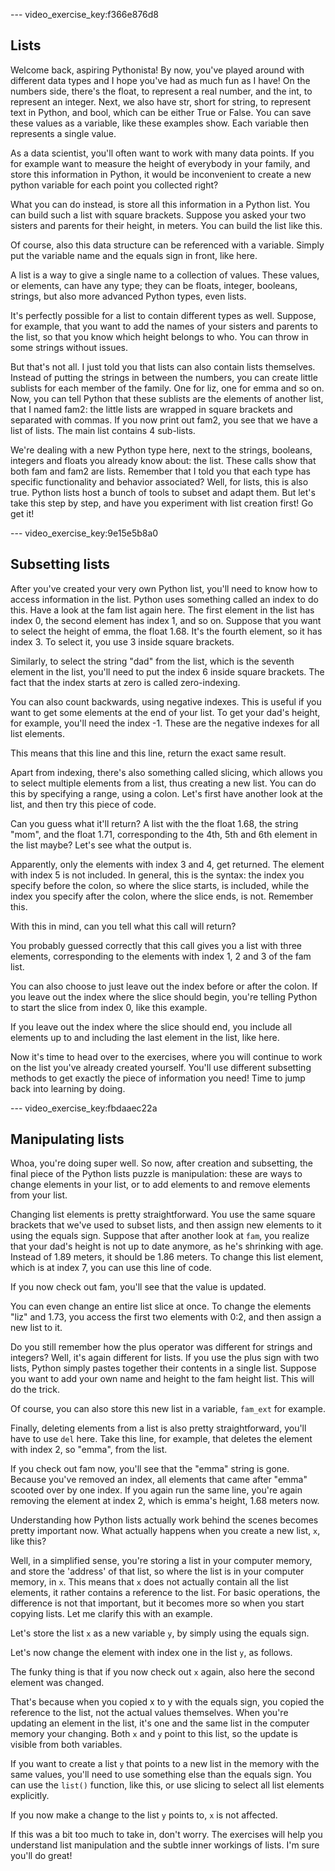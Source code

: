 --- video_exercise_key:f366e876d8

## Lists

Welcome back, aspiring Pythonista! By now, you've played around with different data types and I hope you've had as much fun as I have! On the numbers side, there's the float, to represent a real number, and the int, to represent an integer. Next, we also have str, short for string, to represent text in Python, and bool, which can be either True or False. You can save these values as a variable, like these examples show. Each variable then represents a single value.

As a data scientist, you'll often want to work with many data points. If you for example want to measure the height of everybody in your family, and store this information in Python, it would be inconvenient to create a new python variable for each point you collected right?

What you can do instead, is store all this information in a Python list. You can build such a list with square brackets. Suppose you asked your two sisters and parents for their height, in meters. You can build the list like this.

Of course, also this data structure can be referenced with a variable. Simply put the variable name and the equals sign in front, like here.

A list is a way to give a single name to a collection of values. These values, or elements, can have any type; they can be floats, integer, booleans, strings, but also more advanced Python types, even lists.

It's perfectly possible for a list to contain different types as well. Suppose, for example, that you want to add the names of your sisters and parents to the list, so that you know which height belongs to who. You can throw in some strings without issues.

But that's not all. I just told you that lists can also contain lists themselves. Instead of putting the strings in between the numbers, you can create little sublists for each member of the family. One for liz, one for emma and so on. Now, you can tell Python that these sublists are the elements of another list, that I named fam2: the little lists are wrapped in square brackets and separated with commas. If you now print out fam2, you see that we have a list of lists. The main list contains 4 sub-lists.

We're dealing with a new Python type here, next to the strings, booleans, integers and floats you already know about: the list. These calls show that both fam and fam2 are lists. Remember that I told you that each type has specific functionality and behavior associated? Well, for lists, this is also true. Python lists host a bunch of tools to subset and adapt them. But let's take this step by step, and have you experiment with list creation first! Go get it!

--- video_exercise_key:9e15e5b8a0

## Subsetting lists

After you've created your very own Python list, you'll need to know how to access information in the list. Python uses something called an index to do this. Have a look at the fam list again here. The first element in the list has index 0, the second element has index 1, and so on. Suppose that you want to select the height of emma, the float 1.68. It's the fourth element, so it has index 3. To select it, you use 3 inside square brackets.

Similarly, to select the string "dad" from the list, which is the seventh element in the list, you'll need to put the index 6 inside square brackets.  The fact that the index starts at zero is called zero-indexing.

You can also count backwards, using negative indexes. This is useful if you want to get some elements at the end of your list. To get your dad's height, for example, you'll need the index -1. These are the negative indexes for all list elements.

This means that this line and this line, return the exact same result.

Apart from indexing, there's also something called slicing, which allows you to select multiple elements from a list, thus creating a new list. You can do this by specifying a range, using a colon. Let's first have another look at the list, and then try this piece of code.

Can you guess what it'll return? A list with the the float 1.68, the string "mom", and the float 1.71, corresponding to the 4th, 5th and 6th element in the list maybe? Let's see what the output is.

Apparently, only the elements with index 3 and 4, get returned. The element with index 5 is not included. In general, this is the syntax: the index you specify before the colon, so where the slice starts, is included, while the index you specify after the colon, where the slice ends, is not. Remember this.

With this in mind, can you tell what this call will return?

You probably guessed correctly that this call gives you a list with three elements, corresponding to the elements with index 1, 2 and 3 of the fam list.

You can also choose to just leave out the index before or after the colon. If you leave out the index where the slice should begin, you're telling Python to start the slice from index 0, like this example.

If you leave out the index where the slice should end, you include all elements up to and including the last element in the list, like here.

Now it's time to head over to the exercises, where you will continue to work on the list you've already created yourself. You'll use different subsetting methods to get exactly the piece of information you need! Time to jump back into learning by doing.

--- video_exercise_key:fbdaaec22a

## Manipulating lists

Whoa, you're doing super well. So now, after creation and subsetting, the final piece of the Python lists puzzle is manipulation: these are ways to change elements in your list, or to add elements to and remove elements from your list.

Changing list elements is pretty straightforward. You use the same square brackets that we've used to subset lists, and then assign new elements to it using the equals sign. Suppose that after another look at `fam`, you realize that your dad's height is not up to date anymore, as he's shrinking with age. Instead of 1.89 meters, it should be 1.86 meters. To change this list element, which is at index 7, you can use this line of code.

If you now check out fam, you'll see that the value is updated.

You can even change an entire list slice at once. To change the elements "liz" and 1.73, you access the first two elements with 0:2, and then assign a new list to it.

Do you still remember how the plus operator was different for strings and integers? Well, it's again different for lists. If you use the plus sign with two lists, Python simply pastes together their contents in a single list. Suppose you want to add your own name and height to the fam height list. This will do the trick.

Of course, you can also store this new list in a variable, `fam_ext` for example.

Finally, deleting elements from a list is also pretty straightforward, you'll have to use `del` here. Take this line, for example, that deletes the element with index 2, so "emma", from the list.

If you check out fam now, you'll see that the "emma" string is gone. Because you've removed an index, all elements that came after "emma" scooted over by one index. If you again run the same line, you're again removing the element at index 2, which is emma's height, 1.68 meters now.

Understanding how Python lists actually work behind the scenes becomes pretty important now. What actually happens when you create a new list, `x`, like this?

Well, in a simplified sense, you're storing a list in your computer memory, and store the 'address' of that list, so where the list is in your computer memory, in `x`. This means that `x` does not actually contain all the list elements, it rather contains a reference to the list. For basic operations, the difference is not that important, but it becomes more so when you start copying lists. Let me clarify this with an example.

Let's store the list `x` as a new variable `y`, by simply using the equals sign.

Let's now change the element with index one in the list `y`, as follows.

The funky thing is that if you now check out `x` again, also here the second element was changed.

That's because when you copied x to y with the equals sign, you copied the reference to the list, not the actual values themselves. When you're updating an element in the list, it's one and the same list in the computer memory your changing. Both `x` and `y` point to this list, so the update is visible from both variables.

If you want to create a list `y` that points to a new list in the memory with the same values, you'll need to use something else than the equals sign. You can use the `list()` function, like this, or use slicing to select all list elements explicitly.

If you now make a change to the list `y` points to, `x` is not affected.

If this was a bit too much to take in, don't worry. The exercises will help you understand list manipulation and the subtle inner workings of lists. I'm sure you'll do great!
